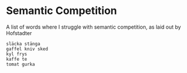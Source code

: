 # Semantic Competition

A list of words where I struggle with semantic competition, as laid out by Hofstadter
```
släcka stänga
gaffel kniv sked
kyl frys
kaffe te
tomat gurka
```
